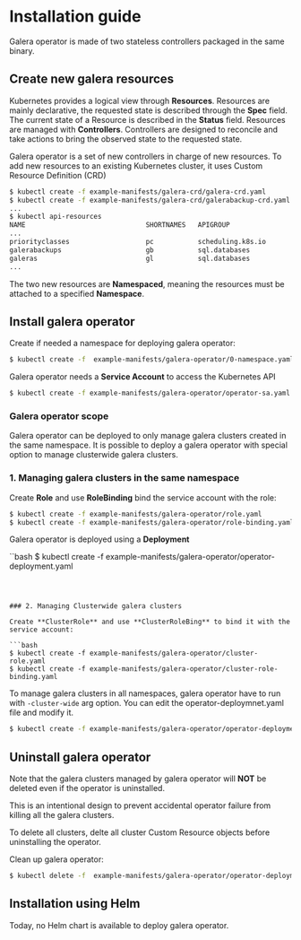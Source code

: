 # Installation guide

Galera operator is made of two stateless controllers packaged in the same binary.

## Create new galera resources

Kubernetes provides a logical view through **Resources**. Resources are mainly declarative, the requested state is described through the **Spec** field. The current state of a Resource is described in the **Status** field. Resources are managed with **Controllers**. Controllers are designed to reconcile and take actions to bring the observed state to the requested state.

Galera operator is a set of new controllers in charge of new resources. To add new resources to an existing Kubernetes cluster, it uses Custom Resource Definition (CRD)

```bash
$ kubectl create -f example-manifests/galera-crd/galera-crd.yaml
$ kubectl create -f example-manifests/galera-crd/galerabackup-crd.yaml
...
$ kubectl api-resources
NAME                              SHORTNAMES   APIGROUP                       NAMESPACED   KIND
...
priorityclasses                   pc           scheduling.k8s.io              false        PriorityClass
galerabackups                     gb           sql.databases                  true         GaleraBackup
galeras                           gl           sql.databases                  true         Galera
...
```

The two new resources are **Namespaced**, meaning the resources must be attached to a specified **Namespace**.

## Install galera operator

Create if needed a namespace for deploying galera operator:

```bash
$ kubectl create -f  example-manifests/galera-operator/0-namespace.yaml
```

Galera operator needs a **Service Account** to access the Kubernetes API

```bash
$ kubectl create -f example-manifests/galera-operator/operator-sa.yaml
```

### Galera operator scope

Galera operator can be deployed to only manage galera clusters created in the same namespace. It is possible to deploy a galera operator with special option to manage clusterwide galera clusters.

### 1. Managing galera clusters in the same namespace

Create **Role** and use **RoleBinding** bind the service account with the role:

```bash
$ kubectl create -f example-manifests/galera-operator/role.yaml
$ kubectl create -f example-manifests/galera-operator/role-binding.yaml
````

Galera operator is deployed using a **Deployment**

``bash
$ kubectl create -f example-manifests/galera-operator/operator-deployment.yaml
```



### 2. Managing Clusterwide galera clusters

Create **ClusterRole** and use **ClusterRoleBing** to bind it with the service account:

```bash
$ kubectl create -f example-manifests/galera-operator/cluster-role.yaml
$ kubectl create -f example-manifests/galera-operator/cluster-role-binding.yaml
```

To manage galera clusters in all namespaces, galera operator have to run with `-cluster-wide` arg option. You can edit the operator-deploymnet.yaml file and modify it.

```bash
$ kubectl create -f example-manifests/galera-operator/operator-deployment.yaml
```

## Uninstall galera operator

Note that the galera clusters managed by galera operator will **NOT** be deleted even if the operator is uninstalled.

This is an intentional design to prevent accidental operator failure from killing all the galera clusters.

To delete all clusters, delte all cluster Custom Resource objects before uninstalling the operator.

Clean up galera operator:

```bash
$ kubectl delete -f  example-manifests/galera-operator/operator-deployment.yaml
```

## Installation using Helm

Today, no Helm chart is available to deploy galera operator.
